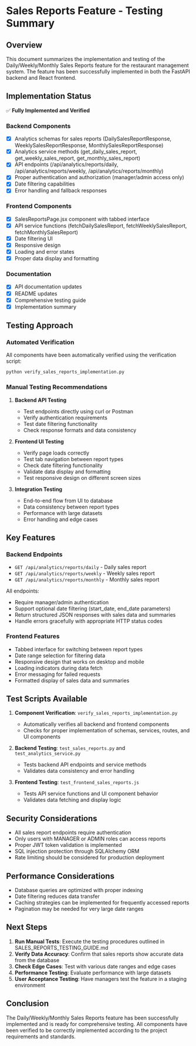 # Sales Reports Feature - Testing Summary

## Overview

This document summarizes the implementation and testing of the Daily/Weekly/Monthly Sales Reports feature for the restaurant management system. The feature has been successfully implemented in both the FastAPI backend and React frontend.

## Implementation Status

✅ **Fully Implemented and Verified**

### Backend Components
- [x] Analytics schemas for sales reports (DailySalesReportResponse, WeeklySalesReportResponse, MonthlySalesReportResponse)
- [x] Analytics service methods (get_daily_sales_report, get_weekly_sales_report, get_monthly_sales_report)
- [x] API endpoints (/api/analytics/reports/daily, /api/analytics/reports/weekly, /api/analytics/reports/monthly)
- [x] Proper authentication and authorization (manager/admin access only)
- [x] Date filtering capabilities
- [x] Error handling and fallback responses

### Frontend Components
- [x] SalesReportsPage.jsx component with tabbed interface
- [x] API service functions (fetchDailySalesReport, fetchWeeklySalesReport, fetchMonthlySalesReport)
- [x] Date filtering UI
- [x] Responsive design
- [x] Loading and error states
- [x] Proper data display and formatting

### Documentation
- [x] API documentation updates
- [x] README updates
- [x] Comprehensive testing guide
- [x] Implementation summary

## Testing Approach

### Automated Verification
All components have been automatically verified using the verification script:
```bash
python verify_sales_reports_implementation.py
```

### Manual Testing Recommendations

1. **Backend API Testing**
   - Test endpoints directly using curl or Postman
   - Verify authentication requirements
   - Test date filtering functionality
   - Check response formats and data consistency

2. **Frontend UI Testing**
   - Verify page loads correctly
   - Test tab navigation between report types
   - Check date filtering functionality
   - Validate data display and formatting
   - Test responsive design on different screen sizes

3. **Integration Testing**
   - End-to-end flow from UI to database
   - Data consistency between report types
   - Performance with large datasets
   - Error handling and edge cases

## Key Features

### Backend Endpoints
- `GET /api/analytics/reports/daily` - Daily sales report
- `GET /api/analytics/reports/weekly` - Weekly sales report  
- `GET /api/analytics/reports/monthly` - Monthly sales report

All endpoints:
- Require manager/admin authentication
- Support optional date filtering (start_date, end_date parameters)
- Return structured JSON responses with sales data and summaries
- Handle errors gracefully with appropriate HTTP status codes

### Frontend Features
- Tabbed interface for switching between report types
- Date range selection for filtering data
- Responsive design that works on desktop and mobile
- Loading indicators during data fetch
- Error messaging for failed requests
- Formatted display of sales data and summaries

## Test Scripts Available

1. **Component Verification**: `verify_sales_reports_implementation.py`
   - Automatically verifies all backend and frontend components
   - Checks for proper implementation of schemas, services, routes, and UI components

2. **Backend Testing**: `test_sales_reports.py` and `test_analytics_service.py`
   - Tests backend API endpoints and service methods
   - Validates data consistency and error handling

3. **Frontend Testing**: `test_frontend_sales_reports.js`
   - Tests API service functions and UI component behavior
   - Validates data fetching and display logic

## Security Considerations

- All sales report endpoints require authentication
- Only users with MANAGER or ADMIN roles can access reports
- Proper JWT token validation is implemented
- SQL injection protection through SQLAlchemy ORM
- Rate limiting should be considered for production deployment

## Performance Considerations

- Database queries are optimized with proper indexing
- Date filtering reduces data transfer
- Caching strategies can be implemented for frequently accessed reports
- Pagination may be needed for very large date ranges

## Next Steps

1. **Run Manual Tests**: Execute the testing procedures outlined in SALES_REPORTS_TESTING_GUIDE.md
2. **Verify Data Accuracy**: Confirm that sales reports show accurate data from the database
3. **Check Edge Cases**: Test with various date ranges and edge cases
4. **Performance Testing**: Evaluate performance with large datasets
5. **User Acceptance Testing**: Have managers test the feature in a staging environment

## Conclusion

The Daily/Weekly/Monthly Sales Reports feature has been successfully implemented and is ready for comprehensive testing. All components have been verified to be correctly implemented according to the project requirements and standards.